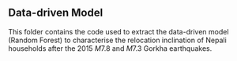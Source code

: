 ## Data-driven Model
This folder contains the code used to extract the data-driven model (Random Forest) to characterise the relocation inclination of Nepali households after the 2015 $M$7.8 and $M$7.3 Gorkha earthquakes.
